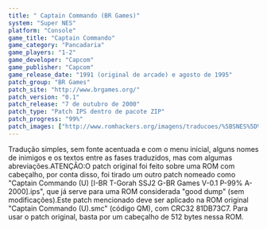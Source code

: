 ```yaml
---
title: " Captain Commando (BR Games)"
system: "Super NES"
platform: "Console"
game_title: "Captain Commando"
game_category: "Pancadaria"
game_players: "1-2"
game_developer: "Capcom"
game_publisher: "Capcom"
game_release_date: "1991 (original de arcade) e agosto de 1995"
patch_group: "BR Games"
patch_site: "http://www.brgames.org/"
patch_version: "0.1"
patch_release: "7 de outubro de 2000"
patch_type: "Patch IPS dentro de pacote ZIP"
patch_progress: "99%"
patch_images: ["http://www.romhackers.org/imagens/traducoes/%5BSNES%5D%20Captain%20Commando%20-%20BR%20Games%20-%201.png","http://www.romhackers.org/imagens/traducoes/%5BSNES%5D%20Captain%20Commando%20-%20BR%20Games%20-%202.png","http://www.romhackers.org/imagens/traducoes/%5BSNES%5D%20Captain%20Commando%20-%20BR%20Games%20-%203.png"]
---
```

Tradução simples, sem fonte acentuada e com o menu inicial, alguns nomes de inimigos e os textos entre as fases traduzidos, mas com algumas abreviações.ATENÇÃO:O patch original foi feito sobre uma ROM com cabeçalho, por conta disso, foi tirado um outro patch nomeado como "Captain Commando (U) [I-BR T-Gorah SSJ2 G-BR Games V-0.1 P-99% A-2000].ips", que já serve para uma ROM considerada "good dump" (sem modificações).Este patch mencionado deve ser aplicado na ROM original "Captain Commando (U).smc" (código QM), com CRC32 81DB73C7. Para usar o patch original, basta por um cabeçalho de 512 bytes nessa ROM.